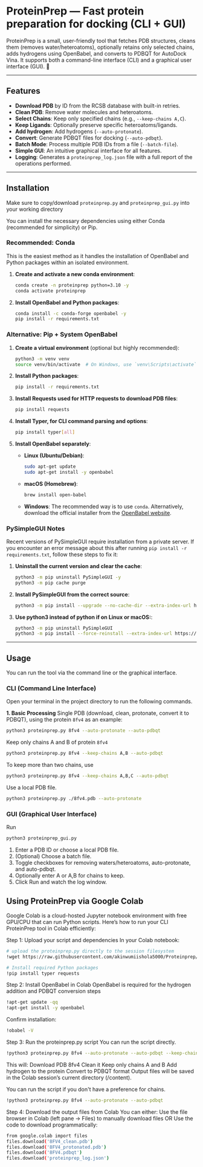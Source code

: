 # ProteinPrep — Fast protein preparation for docking (CLI + GUI)

ProteinPrep is a small, user-friendly tool that fetches PDB structures, cleans them (removes water/heteroatoms), optionally retains only selected chains, adds hydrogens using OpenBabel, and converts to PDBQT for AutoDock Vina. It supports both a command-line interface (CLI) and a graphical user interface (GUI). 🧪        

---

## Features

-   **Download PDB** by ID from the RCSB database with built-in retries.
-   **Clean PDB**: Remove water molecules and heteroatoms.
-   **Select Chains**: Keep only specified chains (e.g., `--keep-chains A,C`).
-   **Keep Ligands**: Optionally preserve specific heteroatoms/ligands.
-   **Add hydrogen**: Add hydrogens (`--auto-protonate`).
-   **Convert**: Generate PDBQT files for docking (`--auto-pdbqt`).
-   **Batch Mode**: Process multiple PDB IDs from a file (`--batch-file`).
-   **Simple GUI**: An intuitive graphical interface for all features.
-   **Logging**: Generates a `proteinprep_log.json` file with a full report of the operations performed.

---

## Installation
Make sure to copy/download `proteinprep.py` and `proteinprep_gui.py` into your working directory

You can install the necessary dependencies using either Conda (recommended for simplicity) or Pip.

### Recommended: Conda

This is the easiest method as it handles the installation of OpenBabel and Python packages within an isolated environment.

1.  **Create and activate a new conda environment**:
    ```bash
    conda create -n proteinprep python=3.10 -y
    conda activate proteinprep
    ```

2.  **Install OpenBabel and Python packages**:
    ```bash
    conda install -c conda-forge openbabel -y
    pip install -r requirements.txt
    ```

### Alternative: Pip + System OpenBabel

1.  **Create a virtual environment** (optional but highly recommended):
    ```bash
    python3 -m venv venv
    source venv/bin/activate  # On Windows, use `venv\Scripts\activate`
    ```

2.  **Install Python packages**:
    ```bash
    pip install -r requirements.txt
    ```
3.  **Install Requests used for HTTP requests to download PDB files**:
    ```bash
    pip install requests
    ```
4. **Install Typer, for CLI command parsing and options**:
    ```bash
    pip install typer[all]
    ```
3.  **Install OpenBabel separately**:

    * **Linux (Ubuntu/Debian)**:
        ```bash
        sudo apt-get update
        sudo apt-get install -y openbabel
        ```
    * **macOS (Homebrew)**:
        ```bash
        brew install open-babel
        ```
    * **Windows**:
        The recommended way is to use `conda`. Alternatively, download the official installer from the [OpenBabel website](https://open-babel.readthedocs.io/en/latest/Installation/install.html).

### PySimpleGUI Notes

Recent versions of PySimpleGUI require installation from a private server. If you encounter an error message about this after running `pip install -r requirements.txt`, follow these steps to fix it:

1.  **Uninstall the current version and clear the cache**:
    ```bash
    python3 -m pip uninstall PySimpleGUI -y
    python3 -m pip cache purge
    ```

2.  **Install PySimpleGUI from the correct source**:
    ```bash
    python3 -m pip install --upgrade --no-cache-dir --extra-index-url https://pysimplegui.net/pysimplegui/ PySimpleGUI
    ```
3.  **Use python3 instead of python if on Linux or macOS:**:
    ```bash
    python3 -m pip uninstall PySimpleGUI
    python3 -m pip install --force-reinstall --extra-index-url https://PySimpleGUI.net/install PySimpleGUI
     ```
---

## Usage

You can run the tool via the command line or the graphical interface.

### CLI (Command Line Interface)

Open your terminal in the project directory to run the following commands.

**1. Basic Processing**
Single PDB (download, clean, protonate, convert it to PDBQT), using the protein `8fv4` as an example:
```bash
python3 proteinprep.py 8fv4 --auto-protonate --auto-pdbqt
```
Keep only chains A and B of protein `8fv4`
```bash
python3 proteinprep.py 8fv4 --keep-chains A,B --auto-pdbqt
```
To keep more than two chains, use
```bash
python3 proteinprep.py 8fv4 --keep-chains A,B,C --auto-pdbqt
```
Use a local PDB file.
```bash
python3 proteinprep.py ./8fv4.pdb --auto-protonate
```
### GUI (Graphical User Interface)
Run
```bash
python3 proteinprep_gui.py
```
1. Enter a PDB ID or choose a local PDB file.
2. (Optional) Choose a batch file.
3. Toggle checkboxes for removing waters/heteroatoms, auto-protonate, and auto-pdbqt.
4. Optionally enter A or A,B for chains to keep.
5. Click Run and watch the log window.

## Using ProteinPrep via Google Colab
Google Colab is a cloud-hosted Jupyter notebook environment with free GPU/CPU that can run Python scripts. 
Here’s how to run your CLI ProteinPrep tool in Colab efficiently:

Step 1: Upload your script and dependencies
In your Colab notebook:
```bash
# upload the proteinprep.py directly to the session filesystem
!wget https://raw.githubusercontent.com/akinwumiishola5000/Proteinprep/main/proteinprep.py

# Install required Python packages
!pip install typer requests
```
Step 2: Install OpenBabel in Colab
OpenBabel is required for the hydrogen addition and PDBQT conversion steps
```bash
!apt-get update -qq
!apt-get install -y openbabel
```
Confirm installation:
```bash
!obabel -V
```
Step 3: Run the proteinprep.py script
You can run the script directly.
```bash
!python3 proteinprep.py 8fv4 --auto-protonate --auto-pdbqt --keep-chains A,B
```
This will:
Download PDB 8fv4
Clean it
Keep only chains A and B
Add hydrogen to the protein
Convert to PDBQT format
Output files will be saved in the Colab session’s current directory (/content).

You can run the script if you don't have a preference for chains.
```bash
!python3 proteinprep.py 8fv4 --auto-protonate --auto-pdbqt
```
Step 4: Download the output files from Colab
You can either:
Use the file browser in Colab (left pane → Files) to manually download files
OR
Use the code to download programmatically:
```bash
from google.colab import files
files.download('8FV4_clean.pdb')
files.download('8FV4_protonated.pdb')
files.download('8FV4.pdbqt')
files.download('proteinprep_log.json')
```
